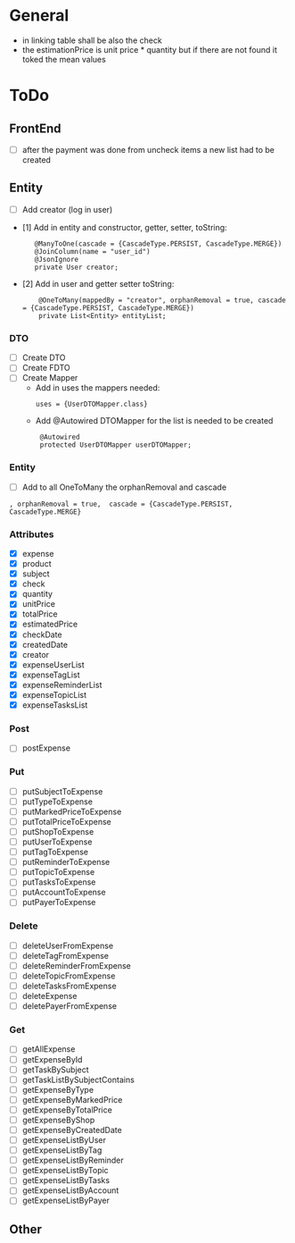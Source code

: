 # General

- in linking table shall be also the check
- the estimationPrice is unit price * quantity but if there are not found it toked the mean values

# ToDo

## FrontEnd

- [ ] after the payment was done from uncheck items a new list had to be created

## Entity

- [ ] Add creator (log in user)
- [1] Add in entity and constructor, getter, setter, toString:
   ```
      @ManyToOne(cascade = {CascadeType.PERSIST, CascadeType.MERGE})
      @JoinColumn(name = "user_id")
      @JsonIgnore
      private User creator;
  ```
- [2] Add in user and getter setter toString:
  ```
      @OneToMany(mappedBy = "creator", orphanRemoval = true, cascade = {CascadeType.PERSIST, CascadeType.MERGE})
      private List<Entity> entityList;
  ```

### DTO

- [ ] Create DTO
- [ ] Create FDTO
- [ ] Create Mapper
    - Add in uses the mappers needed:
      ```
      uses = {UserDTOMapper.class}
      ```
    - Add @Autowired DTOMapper for the list is needed to be created
      ```
       @Autowired
       protected UserDTOMapper userDTOMapper;
      ```

### Entity

- [ ] Add to all OneToMany the orphanRemoval and cascade

```
, orphanRemoval = true,  cascade = {CascadeType.PERSIST, CascadeType.MERGE}
```

### Attributes

- [x] expense
- [x] product
- [x] subject
- [x] check
- [x] quantity
- [x] unitPrice
- [x] totalPrice
- [x] estimatedPrice
- [x] checkDate
- [x] createdDate
- [x] creator
- [x] expenseUserList
- [x] expenseTagList
- [x] expenseReminderList
- [x] expenseTopicList
- [x] expenseTasksList

### Post

- [ ] postExpense

### Put

- [ ] putSubjectToExpense
- [ ] putTypeToExpense
- [ ] putMarkedPriceToExpense
- [ ] putTotalPriceToExpense
- [ ] putShopToExpense
- [ ] putUserToExpense
- [ ] putTagToExpense
- [ ] putReminderToExpense
- [ ] putTopicToExpense
- [ ] putTasksToExpense
- [ ] putAccountToExpense
- [ ] putPayerToExpense

### Delete

- [ ] deleteUserFromExpense
- [ ] deleteTagFromExpense
- [ ] deleteReminderFromExpense
- [ ] deleteTopicFromExpense
- [ ] deleteTasksFromExpense
- [ ] deleteExpense
- [ ] deletePayerFromExpense

### Get

- [ ] getAllExpense
- [ ] getExpenseById
- [ ] getTaskBySubject
- [ ] getTaskListBySubjectContains
- [ ] getExpenseByType
- [ ] getExpenseByMarkedPrice
- [ ] getExpenseByTotalPrice
- [ ] getExpenseByShop
- [ ] getExpenseByCreatedDate
- [ ] getExpenseListByUser
- [ ] getExpenseListByTag
- [ ] getExpenseListByReminder
- [ ] getExpenseListByTopic
- [ ] getExpenseListByTasks
- [ ] getExpenseListByAccount
- [ ] getExpenseListByPayer

## Other
